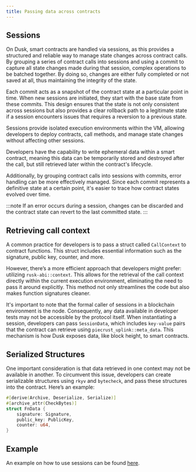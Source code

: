 ```yaml
---
title: Passing data across contracts
---
```


## Sessions

On Dusk, smart contracts are handled via sessions, as this provides a structured and reliable way to manage state changes across contract calls. By grouping a series of contract calls into sessions and using a commit to capture all state changes made during that session, complex operations to be batched together. By doing so, changes are either fully completed or not saved at all, thus maintaining the integrity of the state.


Each commit acts as a snapshot of the contract state at a particular point in time. When new sessions are initiated, they start with the base state from these commits. This design ensures that the state is not only consistent across sessions but also provides a clear rollback path to a legitimate state if a session encounters issues that requires a reversion to a previous state. 

Sessions provide isolated execution environments within the VM, allowing developers to deploy contracts, call methods, and manage state changes without affecting other sessions.

Developers have the capability to write ephemeral data within a smart contract, meaning this data can be temporarily stored and destroyed after the call, but still retrieved later within the contract's lifecycle.

Additionally, by grouping contract calls into sessions with commits, error handling can be more effectively managed. Since each commit represents a definitive state at a certain point, it's easier to trace how contract states evolved over time.

:::note
If an error occurs during a session, changes can be discarded and the contract state can revert to the last committed state.
:::
 
 


## Retrieving call context

A common practice for developers is to pass a struct called ```CallContext``` to contract functions. This struct includes essential information such as the signature, public key, counter, and more.

However, there’s a more efficient approach that developers might prefer: utilizing ```rusk-abi::context```. This allows for the retrieval of the call context directly within the current execution environment, eliminating the need to pass it around explicitly. This method not only streamlines the code but also makes function signatures cleaner.

It's important to note that the formal caller of sessions in a blockchain environment is the node. Consequently, any data available in developer tests may not be accessible by the protocol itself. When instantiating a session, developers can pass ```SessionData```, which includes ```key-value``` pairs that the contract can retrieve using ```piecrust_uplink::meta_data```. This mechanism is how Dusk exposes data, like block height, to smart contracts.


## Serialized Structures
One important consideration is that data retrieved in one context may not be available in another. To circumvent this issue, developers can create serializable structures using ```rkyv``` and ```bytecheck```, and pass these structures into the contract. Here’s an example:

```rust
#[derive(Archive, Deserialize, Serialize)]
#[archive_attr(CheckBytes)]
struct FnData {
    signature: Signature,
    public_key: PublicKey,
    counter: u64,
}
```

## Example
An example on how to use sessions can be found [here](/getting-started/vm/03-examples/05-sessions-example).
